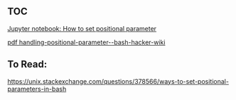 ## TOC

[Jupyter notebook: How to set positional parameter](./ipynb--how-to-set-positional-parameter/index.ipynb)

[pdf handling-positional-parameter--bash-hacker-wiki](./pdf--handling-positional-parameter--bash-hacker-wiki/README.md)

## To Read:

https://unix.stackexchange.com/questions/378566/ways-to-set-positional-parameters-in-bash